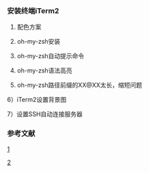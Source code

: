 ### 安装终端iTerm2 

1) 配色方案

2) oh-my-zsh安装

3) oh-my-zsh自动提示命令

4) oh-my-zsh语法高亮

5) oh-my-zsh路径前缀的XX@XX太长，缩短问题

6）iTerm2设置背景图

7）设置SSH自动连接服务器

### 参考文献

[1](http://www.cnblogs.com/weixuqin/p/7029177.html)

[2](https://blog.csdn.net/zyw_java/article/details/79120489)